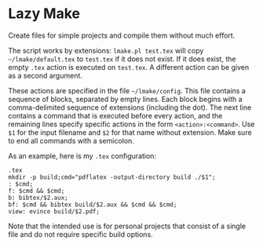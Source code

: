 # Lazy Make

Create files for simple projects and compile them without much effort.

The script works by extensions: `lmake.pl test.tex` will copy `~/lmake/default.tex` to `test.tex` if it does not exist.
If it does exist, the empty `.tex` action is executed on `test.tex`.
A different action can be given as a second argument.

These actions are specified in the file `~/lmake/config`.
This file contains a sequence of blocks, separated by empty lines.
Each block begins with a comma-delimited sequence of extensions (including the dot).
The next line contains a command that is executed before every action, and the remaining lines specify specific actions in the form `<action>:<command>`.
Use `$1` for the input filename and `$2` for that name without extension.
Make sure to end all commands with a semicolon.

As an example, here is my `.tex` configuration:
```
.tex
mkdir -p build;cmd="pdflatex -output-directory build ./$1";
: $cmd;
f: $cmd && $cmd;
b: bibtex/$2.aux;
bf: $cmd && bibtex build/$2.aux && $cmd && $cmd;
view: evince build/$2.pdf;
```

Note that the intended use is for personal projects that consist of a single file and do not require specific build options.
